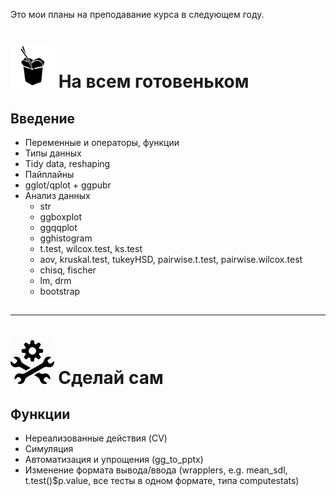 Это мои планы на преподавание курса в следующем году.

# <img src="https://raw.githubusercontent.com/lapotok/biochem_statistics/master/2019/img/outofbox.png" height="70"> На всем готовеньком

## Введение

* Переменные и операторы, функции
* Типы данных
* Tidy data, reshaping
* Пайплайны
* gglot/qplot + ggpubr
* Анализ данных
  - str
  - ggboxplot
  - ggqqplot
  - gghistogram
  - t.test, wilcox.test, ks.test
  - aov, kruskal.test, tukeyHSD, pairwise.t.test, pairwise.wilcox.test
  - chisq, fischer
  - lm, drm
  - bootstrap

## 

---

# <img src="https://raw.githubusercontent.com/lapotok/biochem_statistics/master/2019/img/doityourself.jpeg" height="70"> Сделай сам


## Функции

* Нереализованные действия (CV)
* Симуляция
* Автоматизация и упрощения (gg_to_pptx)
* Изменение формата вывода/ввода (wrapplers, e.g. mean_sdl, t.test()$p.value, все тесты в одном формате, типа computestats)
